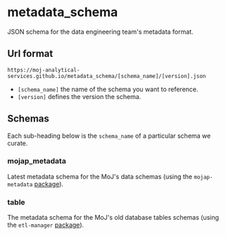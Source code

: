 # metadata_schema

JSON schema for the data engineering team's metadata format.

## Url format

```
https://moj-analytical-services.github.io/metadata_schema/[schema_name]/[version].json
```

* `[schema_name]` the name of the schema you want to reference.
* `[version]` defines the version the schema.

## Schemas

Each sub-heading below is the `schema_name` of a particular schema we curate.

### mojap_metadata

Latest metadata schema for the MoJ's data schemas (using the `mojap-metadata` [package](https://github.com/moj-analytical-services/mojap-metadata)).

### table

The metadata schema for the MoJ's old database tables schemas (using the `etl-manager` [package](https://github.com/moj-analytical-services/etl_manager/)).
